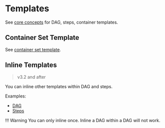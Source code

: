 # Templates

See [core concepts](core-concepts.md) for DAG, steps, container templates. 

## Container Set Template

See [container set template](container-set-template.md).

## Inline Templates

> v3.2 and after

You can inline other templates within DAG and steps.

Examples:

* [DAG](https://raw.githubusercontent.com/argoproj/argo-workflows/master/examples/dag-inline-workflow.yaml)
* [Steps](https://raw.githubusercontent.com/argoproj/argo-workflows/master/examples/steps-inline-workflow.yaml)

!!! Warning
    You can only inline once. Inline a DAG within a DAG will not work.

